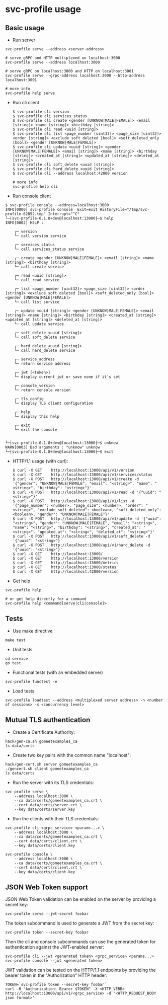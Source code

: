 # svc-profile usage

## Basic usage

- Run server

```shell
svc-profile serve --address <server-address>

# serve gRPC and HTTP multiplexed on localhost:3000
svc-profile serve --address localhost:3000

# serve gRPC on localhost:3000 and HTTP on localhost:3001
svc-profile serve --grpc-address localhost:3000 --http-address localhost:3001

# more info
svc-profile help serve
```

- Run cli client

  ```shell
  $ svc-profile cli version
  $ svc-profile cli services_status
  $ svc-profile cli create <gender [UNKNOW|MALE|FEMALE]> <email [string]> <name [string]> <birthday [string]>
  $ svc-profile cli read <uuid [string]>
  $ svc-profile cli list <page_number [uint32]> <page_size [uint32]> <order [string]> <exclude_soft_deleted [bool]> <soft_deleted_only [bool]> <gender [UNKNOW|MALE|FEMALE]>
  $ svc-profile cli update <uuid [string]> <gender [UNKNOW|MALE|FEMALE]> <email [string]> <name [string]> <birthday [string]> <created_at [string]> <updated_at [string]> <deleted_at [string]>
  $ svc-profile cli soft_delete <uuid [string]>
  $ svc-profile cli hard_delete <uuid [string]>
  $ svc-profile cli --address localhost:42000 version

  # more info
  svc-profile help cli
  ```

- Run console client

```shell
$ svc-profile console --address=localhost:3000
INFO[0000] svc-profile console  Exit=exit HistoryFile="/tmp/svc-profile-62852.tmp" Interrupt="^C"
└─┤svc-profile-0.1.8+dev@localhost:13000├─$ help
INFO[0002] HELP :

	┌─ version
	└─ call version service

	┌─ services_status
	└─ call services_status service

	┌─ create <gender [UNKNOW|MALE|FEMALE]> <email [string]> <name [string]> <birthday [string]>
	└─ call create service

	┌─ read <uuid [string]>
	└─ call read service

	┌─ list <page_number [uint32]> <page_size [uint32]> <order [string]> <exclude_soft_deleted [bool]> <soft_deleted_only [bool]> <gender [UNKNOW|MALE|FEMALE]>
	└─ call list service

	┌─ update <uuid [string]> <gender [UNKNOW|MALE|FEMALE]> <email [string]> <name [string]> <birthday [string]> <created_at [string]> <updated_at [string]> <deleted_at [string]>
	└─ call update service

	┌─ soft_delete <uuid [string]>
	└─ call soft_delete service

	┌─ hard_delete <uuid [string]>
	└─ call hard_delete service

	┌─ service_address
	└─ return service address

	┌─ jwt [<token>]
	└─ display current jwt or save none if it's set

	┌─ console_version
	└─ return console version

	┌─ tls_config
	└─ display TLS client configuration

	┌─ help
	└─ display this help

	┌─ exit
	└─ exit the console


└─┤svc-profile-0.1.8+dev@localhost:13000├─$ unknow
WARN[0003] Bad arguments : "unknow" unknow
└─┤svc-profile-0.1.8+dev@localhost:13000├─$ exit
```

- HTTP/1.1 usage (with curl):

  ```shell
  $ curl -X GET    http://localhost:13000/api/v1/version
  $ curl -X GET    http://localhost:13000/api/v1/services/status
  $ curl -X POST   http://localhost:13000/api/v1/create -d '{"gender": "UNKNOW|MALE|FEMALE", "email": "<string>", "name": "<string>", "birthday": "<string>"}'
  $ curl -X POST   http://localhost:13000/api/v1/read -d '{"uuid": "<string>"}'
  $ curl -X POST   http://localhost:13000/api/v1/list -d '{"page_number": <number>, "page_size": <number>, "order": "<string>", "exclude_soft_deleted": <boolean>, "soft_deleted_only": <boolean>, "gender": "UNKNOW|MALE|FEMALE"}'
  $ curl -X POST   http://localhost:13000/api/v1/update -d '{"uuid": "<string>", "gender": "UNKNOW|MALE|FEMALE", "email": "<string>", "name": "<string>", "birthday": "<string>", "created_at": "<string>", "updated_at": "<string>", "deleted_at": "<string>"}'
  $ curl -X POST   http://localhost:13000/api/v1/soft_delete -d '{"uuid": "<string>"}'
  $ curl -X POST   http://localhost:13000/api/v1/hard_delete -d '{"uuid": "<string>"}'
  $ curl -X GET    http://localhost:13000/
  $ curl -X GET    http://localhost:13000/version
  $ curl -X GET    http://localhost:13000/metrics
  $ curl -X GET    http://localhost:13000/status
  $ curl -X GET    http://localhost:42000/version
  ```

- Get help

```shell
svc-profile help

# or get help directly for a command
svc-profile help <command[serve|cli|console]>
```

## Tests

- Use make directive

```shell
make test
```

- Unit tests

```shell
cd service
go test
```

- Functional tests (with an embedded server)

```shell
svc-profile functest -e
```

- Load tests

```shell
svc-profile loadtest --address <multiplexed server address> -n <number of sessions> -s <concurrency level>
```

## Mutual TLS authentication

- Create a Certificate Authority:

```shell
hack/gen-ca.sh gomeetexamples_ca
ls data/certs
```

- Create two key pairs with the common name "localhost":

```shell
hack/gen-cert.sh server gomeetexamples_ca
./gencert.sh client gomeetexamples_ca
ls data/certs
```

- Run the server with its TLS credentials:

```shell
svc-profile serve \
    --address localhost:3000 \
    --ca data/certs/gomeetexamples_ca.crt \
    --cert data/certs/server.crt \
    --key data/certs/server.key
```

- Run the clients with their TLS credentials:

```shell
svc-profile cli <grpc_service> <params...> \
    --address localhost:3000 \
    --ca data/certs/gomeetexamples_ca.crt \
    --cert data/certs/client.crt \
    --key data/certs/client.key

svc-profile console \
    --address localhost:3000 \
    --ca data/certs/gomeetexamples_ca.crt \
    --cert data/certs/client.crt \
    --key data/certs/client.key
```

## JSON Web Token support

JSON Web Token validation can be enabled on the server by providing a secret key:

```shell
svc-profile serve --jwt-secret foobar
```

The token subcommand is used to generate a JWT from the secret key:

```shell
svc-profile token --secret-key foobar
```

Then the cli and console subcommands can use the generated token for authentication against the JWT-enabled server:

```shell
svc-profile cli --jwt <generated token> <grpc_service> <params...>
svc-profile console --jwt <generated token>
```

JWT validation can be tested on the HTTP/1.1 endpoints by providing the bearer token in the "Authorization" HTTP header:

```shell
TOKEN=`svc-profile token --secret-key foobar`
curl -H "Authorization: Bearer $TOKEN" -X <HTTP_VERB> http://localhost:13000/api/v1/<grpc_service> -d '<HTTP_REQUEST_BODY json format>'
```


